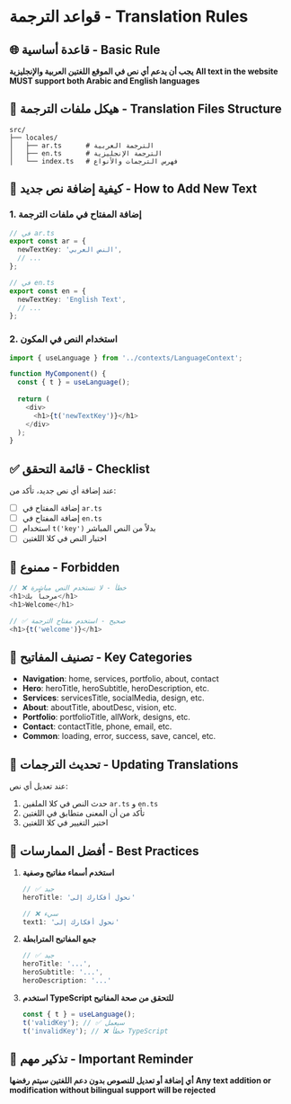 # قواعد الترجمة - Translation Rules

## 🌐 قاعدة أساسية - Basic Rule
**يجب أن يدعم أي نص في الموقع اللغتين العربية والإنجليزية**
**All text in the website MUST support both Arabic and English languages**

## 📁 هيكل ملفات الترجمة - Translation Files Structure

```
src/
├── locales/
│   ├── ar.ts      # الترجمة العربية
│   ├── en.ts      # الترجمة الإنجليزية
│   └── index.ts   # فهرس الترجمات والأنواع
```

## 🔧 كيفية إضافة نص جديد - How to Add New Text

### 1. إضافة المفتاح في ملفات الترجمة
```typescript
// في ar.ts
export const ar = {
  newTextKey: 'النص العربي',
  // ...
};

// في en.ts  
export const en = {
  newTextKey: 'English Text',
  // ...
};
```

### 2. استخدام النص في المكون
```typescript
import { useLanguage } from '../contexts/LanguageContext';

function MyComponent() {
  const { t } = useLanguage();
  
  return (
    <div>
      <h1>{t('newTextKey')}</h1>
    </div>
  );
}
```

## ✅ قائمة التحقق - Checklist

عند إضافة أي نص جديد، تأكد من:
- [ ] إضافة المفتاح في `ar.ts`
- [ ] إضافة المفتاح في `en.ts`
- [ ] استخدام `t('key')` بدلاً من النص المباشر
- [ ] اختبار النص في كلا اللغتين

## 🚫 ممنوع - Forbidden

```typescript
// ❌ خطأ - لا تستخدم النص مباشرة
<h1>مرحباً بك</h1>
<h1>Welcome</h1>

// ✅ صحيح - استخدم مفتاح الترجمة
<h1>{t('welcome')}</h1>
```

## 📝 تصنيف المفاتيح - Key Categories

- **Navigation**: home, services, portfolio, about, contact
- **Hero**: heroTitle, heroSubtitle, heroDescription, etc.
- **Services**: servicesTitle, socialMedia, design, etc.
- **About**: aboutTitle, aboutDesc, vision, etc.
- **Portfolio**: portfolioTitle, allWork, designs, etc.
- **Contact**: contactTitle, phone, email, etc.
- **Common**: loading, error, success, save, cancel, etc.

## 🔄 تحديث الترجمات - Updating Translations

عند تعديل أي نص:
1. حدث النص في كلا الملفين `ar.ts` و `en.ts`
2. تأكد من أن المعنى متطابق في اللغتين
3. اختبر التغيير في كلا اللغتين

## 🎯 أفضل الممارسات - Best Practices

1. **استخدم أسماء مفاتيح وصفية**
   ```typescript
   // ✅ جيد
   heroTitle: 'نحول أفكارك إلى'
   
   // ❌ سيء
   text1: 'نحول أفكارك إلى'
   ```

2. **جمع المفاتيح المترابطة**
   ```typescript
   // ✅ جيد
   heroTitle: '...',
   heroSubtitle: '...',
   heroDescription: '...'
   ```

3. **استخدم TypeScript للتحقق من صحة المفاتيح**
   ```typescript
   const { t } = useLanguage();
   t('validKey'); // ✅ سيعمل
   t('invalidKey'); // ❌ خطأ TypeScript
   ```

## 🚨 تذكير مهم - Important Reminder

**أي إضافة أو تعديل للنصوص بدون دعم اللغتين سيتم رفضها**
**Any text addition or modification without bilingual support will be rejected**